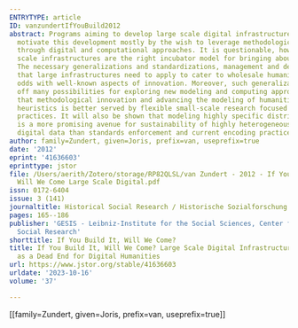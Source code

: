 ```yaml
---
ENTRYTYPE: article
ID: vanzundertIfYouBuild2012
abstract: Programs aiming to develop large scale digital infrastructure for the humanities
  motivate this development mostly by the wish to leverage methodological innovation
  through digital and computational approaches. It is questionable, however, if large
  scale infrastructures are the right incubator model for bringing about such innovation.
  The necessary generalizations and standardizations, management and development processes
  that large infrastructures need to apply to cater to wholesale humanities are at
  odds with well-known aspects of innovation. Moreover, such generalizations close
  off many possibilities for exploring new modeling and computing approaches. I argue
  that methodological innovation and advancing the modeling of humanities data and
  heuristics is better served by flexible small-scale research focused development
  practices. It will also be shown that modeling highly specific distributed web services
  is a more promising avenue for sustainability of highly heterogeneous humanities
  digital data than standards enforcement and current encoding practices.
author: family=Zundert, given=Joris, prefix=van, useprefix=true
date: '2012'
eprint: '41636603'
eprinttype: jstor
file: /Users/aerith/Zotero/storage/RP82QLSL/van Zundert - 2012 - If You Build It,
  Will We Come Large Scale Digital.pdf
issn: 0172-6404
issue: 3 (141)
journaltitle: Historical Social Research / Historische Sozialforschung
pages: 165--186
publisher: 'GESIS - Leibniz-Institute for the Social Sciences, Center for Historical
  Social Research'
shorttitle: If You Build It, Will We Come?
title: If You Build It, Will We Come? Large Scale Digital Infrastructures
  as a Dead End for Digital Humanities
url: https://www.jstor.org/stable/41636603
urldate: '2023-10-16'
volume: '37'

---
```

[[family=Zundert, given=Joris, prefix=van, useprefix=true]]
